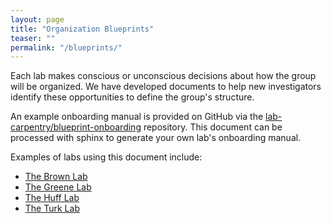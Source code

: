 ```yaml
---
layout: page
title: "Organization Blueprints"
teaser: ""
permalink: "/blueprints/"
---
```

Each lab makes conscious or unconscious decisions about how the group will be organized. We have developed documents to help new investigators identify these opportunities to define the group's structure.

An example onboarding manual is provided on GitHub via the [lab-carpentry/blueprint-onboarding](https://github.com/lab-carpentry/blueprint-onboarding) repository. This document can be processed with sphinx to generate your own lab's onboarding manual.

Examples of labs using this document include:

* [The Brown Lab](http://ivory.idyll.org/lab/index.html)
* [The Greene Lab](http://greenelab-onboarding.readthedocs.io/en/latest/)
* [The Huff Lab](http://arfc.github.io/manual/)
* [The Turk Lab](https://dxl.ncsa.illinois.edu/docs/)
